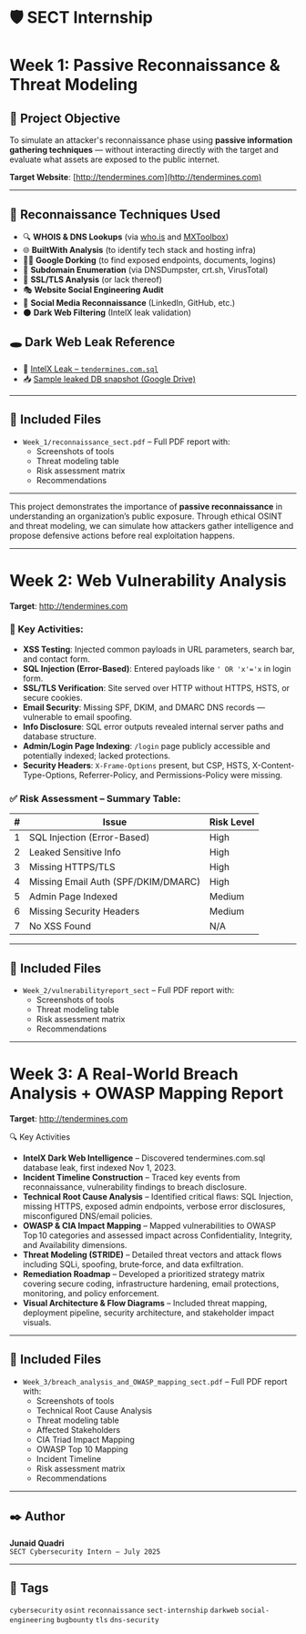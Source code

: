 # 🛡️ SECT Internship
#  Week 1: Passive Reconnaissance & Threat Modeling

## 🎯 Project Objective

To simulate an attacker's reconnaissance phase using **passive information gathering techniques** — without interacting directly with the target and evaluate what assets are exposed to the public internet.

**Target Website**: [http://tendermines.com](http://tendermines.com)

---

## 🔧 Reconnaissance Techniques Used

- 🔍 **WHOIS & DNS Lookups** (via [who.is](https://who.is) and [MXToolbox](https://mxtoolbox.com))
- 🌐 **BuiltWith Analysis** (to identify tech stack and hosting infra)
- 🕵️‍♂️ **Google Dorking** (to find exposed endpoints, documents, logins)
- 📡 **Subdomain Enumeration** (via DNSDumpster, crt.sh, VirusTotal)
- 🔐 **SSL/TLS Analysis** (or lack thereof)
- 🎭 **Website Social Engineering Audit**
- 👤 **Social Media Reconnaissance** (LinkedIn, GitHub, etc.)
- 🌑 **Dark Web Filtering** (IntelX leak validation)
  

## 🕳️ Dark Web Leak Reference

- 🔗 [IntelX Leak – `tendermines.com.sql`](https://intelx.io/?did=4b5ea3eb-4e18-4877-a11b-442d42ebc6a1)
- 📥 [Sample leaked DB snapshot (Google Drive)](https://drive.google.com/file/d/15R_AjnB5f9CBipvXqDzH0I1NGrdl8sL1/view?usp=sharing)

---

## 📁 Included Files

- `Week_1/reconnaissance_sect.pdf` – Full PDF report with:
  - Screenshots of tools
  - Threat modeling table
  - Risk assessment matrix
  - Recommendations

---

This project demonstrates the importance of **passive reconnaissance** in understanding an organization’s public exposure. Through ethical OSINT and threat modeling, we can simulate how attackers gather intelligence and propose defensive actions before real exploitation happens.

---
# Week 2: Web Vulnerability Analysis

**Target**: http://tendermines.com

### 🧪 Key Activities:
- **XSS Testing**: Injected common payloads in URL parameters, search bar, and contact form. 
- **SQL Injection (Error-Based)**: Entered payloads like `' OR 'x'='x` in login form.
- **SSL/TLS Verification**: Site served over HTTP without HTTPS, HSTS, or secure cookies.
- **Email Security**: Missing SPF, DKIM, and DMARC DNS records — vulnerable to email spoofing.
- **Info Disclosure**: SQL error outputs revealed internal server paths and database structure.
- **Admin/Login Page Indexing**: `/login` page publicly accessible and potentially indexed; lacked protections.
- **Security Headers**: `X-Frame-Options` present, but CSP, HSTS, X-Content-Type-Options, Referrer-Policy, and Permissions-Policy were missing.

### ✅ Risk Assessment – Summary Table:
| # | Issue                          | Risk Level |
|---|-------------------------------|------------|
| 1 | SQL Injection (Error-Based)   | High       |
| 2 | Leaked Sensitive Info         | High       |
| 3 | Missing HTTPS/TLS             | High       |
| 4 | Missing Email Auth (SPF/DKIM/DMARC) | High |
| 5 | Admin Page Indexed            | Medium     |
| 6 | Missing Security Headers      | Medium     |
| 7 | No XSS Found                  | N/A        |

---

## 📁 Included Files

- `Week_2/vulnerabilityreport_sect` – Full PDF report with:
  - Screenshots of tools
  - Threat modeling table
  - Risk assessment matrix
  - Recommendations

---
# Week 3: A Real-World Breach Analysis + OWASP Mapping Report

**Target**: http://tendermines.com

🔍 Key Activities
- **IntelX Dark Web Intelligence** – Discovered tendermines.com.sql database leak, first indexed Nov 1, 2023.
- **Incident Timeline Construction** – Traced key events from reconnaissance, vulnerability findings to breach disclosure.
- **Technical Root Cause Analysis** – Identified critical flaws: SQL Injection, missing HTTPS, exposed admin endpoints, verbose error disclosures, misconfigured DNS/email policies.
- **OWASP & CIA Impact Mapping** – Mapped vulnerabilities to OWASP Top 10 categories and assessed impact across Confidentiality, Integrity, and Availability dimensions.
- **Threat Modeling (STRIDE)** – Detailed threat vectors and attack flows including SQLi, spoofing, brute‑force, and data exfiltration.
- **Remediation Roadmap** – Developed a prioritized strategy matrix covering secure coding, infrastructure hardening, email protections, monitoring, and policy enforcement.
- **Visual Architecture & Flow Diagrams** – Included threat mapping, deployment pipeline, security architecture, and stakeholder impact visuals.

---

## 📁 Included Files

- `Week_3/breach_analysis_and_OWASP_mapping_sect.pdf` – Full PDF report with:
  - Screenshots of tools
  - Technical Root Cause Analysis
  - Threat modeling table
  - Affected Stakeholders
  - CIA Triad Impact Mapping
  - OWASP Top 10 Mapping
  - Incident Timeline
  - Risk assessment matrix
  - Recommendations

---
## ✒️ Author

**Junaid Quadri**  
`SECT Cybersecurity Intern – July 2025`

---

## 🔖 Tags

`cybersecurity` `osint` `reconnaissance` `sect-internship` `darkweb` `social-engineering` `bugbounty` `tls` `dns-security`

